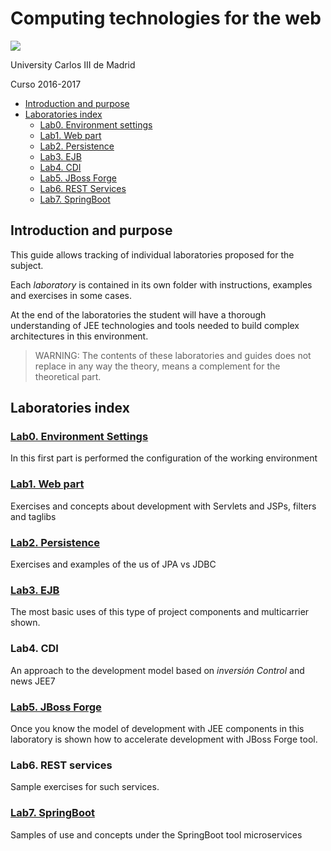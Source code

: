 # Computing technologies for the web 


![](images/logo-uc3m.jpg)

University Carlos III de Madrid

Curso 2016-2017

<!-- MarkdownTOC depth=3 -->

- [Introduction and purpose](#introduction-and-purpose)
- [Laboratories index](#laboratories-index)
    - [Lab0. Environment settings](#lab0-environment-settings)
    - [Lab1. Web part](#lab1-web-part)
    - [Lab2. Persistence](#lab2-persistence)
    - [Lab3. EJB](#lab3-ejb)
    - [Lab4. CDI](#lab4-cdi)
    - [Lab5. JBoss Forge](#lab5-jboss-forge)
    - [Lab6. REST Services](#lab6-rest-services)
    - [Lab7. SpringBoot](#lab7-springboot)

<!-- /MarkdownTOC -->

## Introduction and purpose

This guide allows tracking of individual laboratories proposed for the subject.

Each _laboratory_ is contained in its own folder with instructions, examples and exercises in some cases.

At the end of the laboratories the student will have a thorough understanding of JEE technologies and tools needed to build complex architectures in this environment.

> WARNING: The contents of these laboratories and guides does not replace in any way the theory, means a complement for the theoretical part.

## Laboratories index


### [Lab0. Environment Settings](https://github.com/TIW-2016-17/tiwlabs/tree/master/lab0)

In this first part is performed the configuration of the working environment

### [Lab1. Web part](https://github.com/TIW-2016-17/tiwlabs/tree/master/lab1)

Exercises and concepts about development with Servlets and JSPs, filters and taglibs

### [Lab2. Persistence](https://github.com/TIW-2016-17/tiwlabs/tree/master/lab2)

Exercises and examples of the us of JPA vs
JDBC 
### [Lab3. EJB](https://github.com/TIW-2016-17/tiwlabs/tree/master/lab3)

The most basic uses of this type of project components and multicarrier shown.

### Lab4. CDI

An approach to the development model based on _inversión Control_ and news JEE7

### [Lab5. JBoss Forge](https://github.com/TIW-2016-17/tiwlabs/blob/master/lab5)

Once you know the model of development with JEE components in this laboratory is shown how to accelerate development with JBoss Forge tool.

### Lab6. REST services

Sample exercises for such services.

### [Lab7. SpringBoot](https://github.com/TIW-2016-17/tiwlabs/blob/master/lab7)

Samples of use and concepts under the SpringBoot tool microservices






